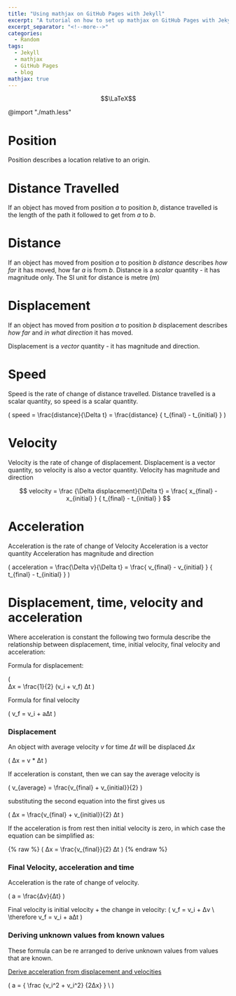 ```yaml
---
title: "Using mathjax on GitHub Pages with Jekyll"
excerpt: "A tutorial on how to set up mathjax on GitHub Pages with Jekyll"
excerpt_separator: "<!--more-->"
categories:
  - Random
tags:
  - Jekyll
  - mathjax
  - GitHub Pages
  - blog
mathjax: true
---
```



$$\LaTeX$$ 


@import "./math.less"

# Position

Position describes a location relative to an origin.

# Distance Travelled

If an object has moved from position *a* to position *b*,
distance travelled is the length of the path it followed to get from *a* to *b*. 

# Distance

If an object has moved from position *a* to position *b* 
*distance* describes *how far* it has moved, how far *a* is from *b*.
Distance is a *scalar* quantity - it has magnitude only.
The SI unit for distance is metre (m)

# Displacement
If an object has moved from position *a* to position *b* 
displacement describes *how far* and *in what direction* it has moved.

Displacement is a *vector* quantity - it has magnitude and direction.

# Speed

Speed is the rate of change of distance travelled.
Distance travelled is a scalar quantity, so speed is a scalar quantity.

\(
speed =  \frac{distance}{\Delta t} = \frac{distance} { t_{final} - t_{initial} }
\)

# Velocity 

Velocity is the rate of change of displacement.
Displacement is a vector quantity, so velocity is also a vector quantity.
Velocity has magnitude and direction

$$
velocity =  
\frac
{\Delta displacement}{\Delta t} 
= \frac{ x_{final} - x_{initial} } { t_{final} - t_{initial} }
$$

# Acceleration  

Acceleration is the rate of change of Velocity 
Acceleration is a vector quantity
Acceleration has magnitude and direction

\(
acceleration =  \frac{\Delta v}{\Delta t} = \frac{ v_{final} - v_{initial} } { t_{final} - t_{initial} }
\)

# Displacement, time, velocity and acceleration

Where acceleration is constant the following two formula describe the relationship between displacement, time, initial velocity, final velocity and acceleration:

Formula for displacement:

\(  
Δx = \frac{1}{2} (v_i + v_f)  Δt 
\)

Formula for final velocity

\(
v_f = v_i + aΔt
\)



### Displacement

An object with average velocity *v* for time *Δt* will be displaced *Δx* 

\(
Δx = v * Δt
\)


If acceleration is constant, then we can say the average velocity is 

\(
v_{average} = \frac{v_{final} + v_{initial}}{2} 
\)


substituting the second equation into the first gives us

\(
Δx = \frac{v_{final} + v_{initial}}{2}  Δt
\)

If the acceleration is from rest then initial velocity is zero, in which case the equation can be simplified as:

{% raw %}
\( 
Δx = \frac{v_{final}}{2}  Δt
\)
{% endraw %}

### Final Velocity, acceleration and time

Acceleration is the rate of change of velocity.

\( 
a = \frac{Δv}{Δt}
\)

Final velocity is initial velocity + the change in velocity:
\( 
v_f = v_i + Δv
\\
\therefore  v_f = v_i + aΔt
\)


### Deriving unknown values from known values



These formula can be re arranged to derive unknown values from values that are known.

[Derive acceleration from displacement and velocities](derive-acceleration-from-displacement-and-velocities.md)

\( 
a = {
  \frac
  {v_i^2 +  v_i^2}
  {2Δx}
} 
\\
\)



<!-- 

Substituting in the acceleration formula we can remove the final velocity if it is not known:



\(\sf 
acceleration =  \frac{  v_{final} - v_{initial} } {\Delta t} 
\)



\(\sf 
\therefore acceleration * {\Delta t} =   v_{final} - v_{initial}  
\)


\(\sf 
\therefore  v_{final}  = a * {\Delta t} + v_{initial} 
\)

\(\sf  
Δx = \frac{1}{2} * (v_{initial} + v_{final})  * Δt
\)

\(\sf  
= \frac{1}{2} * (v_{initial} + a * {\Delta t} + v_{initial} )  * Δt
\)

\(\sf  
= ( \frac{1}{2} * 2  v_{initial} * Δt)  + (\frac{1}{2} a  * Δt * Δt)
\)

\(\sf  
= v_{initial}Δt + \frac{1}{2}aΔt^2
\)


or we can remove the time if it is not known:

\(\sf 
a =  \frac{  v_{final} - v_{initial} } {\Delta t} 
\)

\(\sf 
\therefore  Δt =  \frac{  v_{final} - v_{initial} } a
\)


\(\sf  
Δx = \frac{1}{2} * (v_{initial} + v_{final})  * Δt
\)

\(\sf  
\therefore 2Δx = (v_{initial} + v_{final})  * Δt
\)

\(\sf  
= (v_{initial} + v_{final})  * \frac{  v_{final} - v_{initial} } a
\)

\(\sf  
\therefore 2Δxa = (v_{initial} + v_{final})  *  ( v_{final} - v_{initial} )
\)

\(\sf  
\therefore 2Δxa = v_{initial}^2 - v_{initial}^2
\)

 -->
<script src="https://cdn.mathjax.org/mathjax/latest/MathJax.js?config=TeX-AMS-MML_HTMLorMML" type="text/javascript"></script>